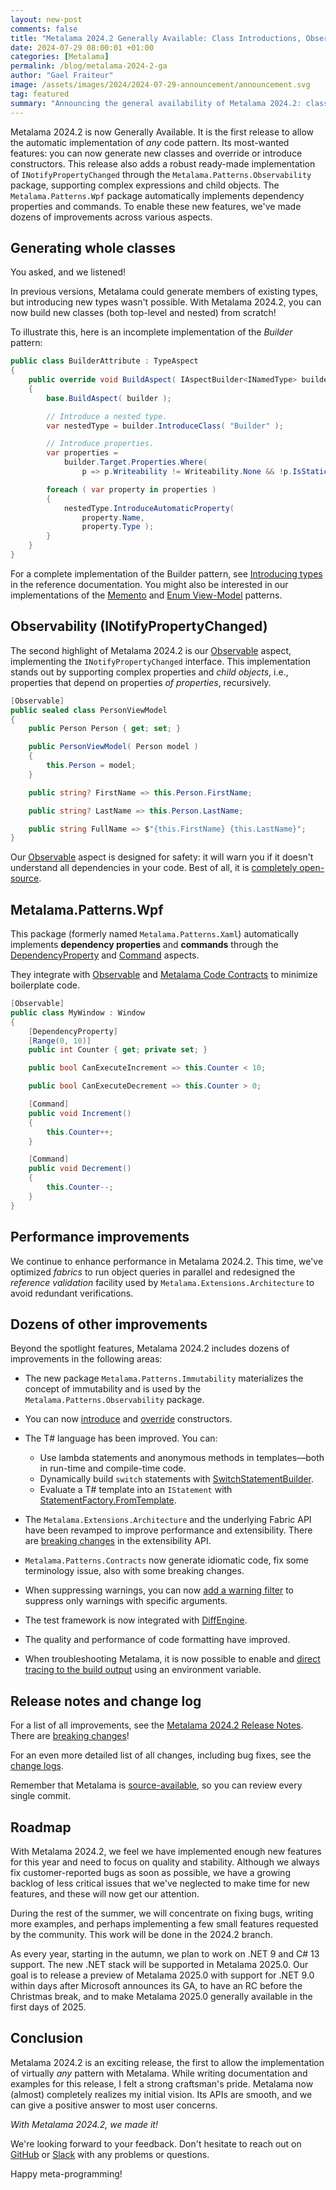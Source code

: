 ```yaml
---
layout: new-post
comments: false
title: "Metalama 2024.2 Generally Available: Class Introductions, Observability, and Much More"
date: 2024-07-29 08:00:01 +01:00
categories: [Metalama]
permalink: /blog/metalama-2024-2-ga
author: "Gael Fraiteur"
image: /assets/images/2024/2024-07-29-announcement/announcement.svg
tag: featured
summary: "Announcing the general availability of Metalama 2024.2: class introductions, constructor overriding and introductions, new ready-made INotifyPropertyChanged aspect, WPF aspects, and dozens of smaller improvements."
---
```


Metalama 2024.2 is now Generally Available. It is the first release to allow the automatic implementation of _any_ code pattern. Its most-wanted features: you can now generate new classes and override or introduce constructors. This release also adds a robust ready-made implementation of `INotifyPropertyChanged` through the `Metalama.Patterns.Observability` package, supporting complex expressions and child objects. The `Metalama.Patterns.Wpf` package automatically implements dependency properties and commands. To enable these new features, we've made dozens of improvements across various aspects.

## Generating whole classes

You asked, and we listened!

In previous versions, Metalama could generate members of existing types, but introducing new types wasn't possible. With Metalama 2024.2, you can now build new classes (both top-level and nested) from scratch!

To illustrate this, here is an incomplete implementation of the _Builder_ pattern:

```cs
public class BuilderAttribute : TypeAspect
{
    public override void BuildAspect( IAspectBuilder<INamedType> builder )
    {
        base.BuildAspect( builder );

        // Introduce a nested type.
        var nestedType = builder.IntroduceClass( "Builder" );

        // Introduce properties.
        var properties =
            builder.Target.Properties.Where(
                p => p.Writeability != Writeability.None && !p.IsStatic );

        foreach ( var property in properties )
        {
            nestedType.IntroduceAutomaticProperty(
                property.Name,
                property.Type );
        }
    }
}
```

For a complete implementation of the Builder pattern, see [Introducing types](https://doc.metalama.net/conceptual/aspects/advising/introducing-types) in the reference documentation. You might also be interested in our implementations of the [Memento](https://doc.metalama.net/examples/memento) and [Enum View-Model](https://doc.metalama.net/examples/enum-viewmodel) patterns.

## Observability (INotifyPropertyChanged)

The second highlight of Metalama 2024.2 is our [Observable](https://doc.metalama.net/patterns/observability/observabilty) aspect, implementing the `INotifyPropertyChanged` interface. This implementation stands out by supporting complex properties and _child objects_, i.e., properties that depend on properties _of properties_, recursively.

```cs
[Observable]
public sealed class PersonViewModel
{
    public Person Person { get; set; }

    public PersonViewModel( Person model )
    {
        this.Person = model;
    }

    public string? FirstName => this.Person.FirstName;

    public string? LastName => this.Person.LastName;

    public string FullName => $"{this.FirstName} {this.LastName}";
}
```

Our [Observable](https://doc.metalama.net/patterns/observability) aspect is designed for safety: it will warn you if it doesn't understand all dependencies in your code. Best of all, it is [completely open-source](https://github.com/postsharp/Metalama.Patterns/tree/release/2024.2/src/Metalama.Patterns.Observability).

## Metalama.Patterns.Wpf

This package (formerly named `Metalama.Patterns.Xaml`) automatically implements **dependency properties** and **commands** through the [DependencyProperty](https://doc.metalama.net/patterns/wpf/dependency-property) and [Command](https://doc.metalama.net/patterns/wpf/command) aspects.

They integrate with [Observable](https://doc.metalama.net/patterns/observability) and [Metalama Code Contracts](https://doc.metalama.net/patterns/contracts) to minimize boilerplate code.

```cs
[Observable]
public class MyWindow : Window
{
    [DependencyProperty]
    [Range(0, 10)]
    public int Counter { get; private set; }

    public bool CanExecuteIncrement => this.Counter < 10;

    public bool CanExecuteDecrement => this.Counter > 0;

    [Command]
    public void Increment()
    {
        this.Counter++;
    }

    [Command]
    public void Decrement()
    {
        this.Counter--;
    }
}
```

## Performance improvements

We continue to enhance performance in Metalama 2024.2. This time, we've optimized _fabrics_ to run object queries in parallel and redesigned the _reference validation_ facility used by `Metalama.Extensions.Architecture` to avoid redundant verifications.

## Dozens of other improvements

Beyond the spotlight features, Metalama 2024.2 includes dozens of improvements in the following areas:

* The new package `Metalama.Patterns.Immutability` materializes the concept of immutability and is used by the `Metalama.Patterns.Observability` package.
* You can now [introduce](https://doc.metalama.net/api/metalama-framework-advising-adviserextensions-introduceconstructor) and [override](https://doc.metalama.net/conceptual/aspects/advising/overriding-constructors) constructors.
* The T# language has been improved. You can:
    * Use lambda statements and anonymous methods in templates—both in run-time and compile-time code.
    * Dynamically build `switch` statements with [SwitchStatementBuilder](https://doc.metalama.net/api/metalama-framework-code-syntaxbuilders-switchstatementbuilder).
    * Evaluate a T# template into an `IStatement` with [StatementFactory.FromTemplate](https://doc.metalama.net/api/metalama-framework-code-syntaxbuilders-statementfactory-fromtemplate).

* The `Metalama.Extensions.Architecture` and the underlying Fabric API have been revamped to improve performance and extensibility. There are [breaking changes](https://doc.metalama.net/conceptual/release-notes/release-notes-2024-2#breaking-changes) in the extensibility API.
* `Metalama.Patterns.Contracts` now generate idiomatic code, fix some terminology issue, also with some breaking changes.
* When suppressing warnings, you can now [add a warning filter](https://doc.metalama.net/api/metalama-framework-diagnostics-suppressiondefinition-withfilter) to suppress only warnings with specific arguments.
* The test framework is now integrated with [DiffEngine](https://github.com/VerifyTests/DiffEngine).
* The quality and performance of code formatting have improved.
* When troubleshooting Metalama, it is now possible to enable and [direct tracing to the build output](https://doc.metalama.net/conceptual/configuration/troubleshooting-unattended-build) using an environment variable.

## Release notes and change log

For a list of all improvements, see the [Metalama 2024.2 Release Notes](https://doc.metalama.net/conceptual/release-notes/release-notes-2024-2). There are [breaking changes](https://doc.metalama.net/conceptual/release-notes/release-notes-2024-2#breaking-changes)!

For an even more detailed list of all changes, including bug fixes, see the [change logs](https://github.com/orgs/metalama/discussions/categories/changelog).

Remember that Metalama is [source-available](https://github.com/postsharp/Metalama), so you can review every single commit.

## Roadmap

With Metalama 2024.2, we feel we have implemented enough new features for this year and need to focus on quality and stability. Although we always fix customer-reported bugs as soon as possible, we have a growing backlog of less critical issues that we've neglected to make time for new features, and these will now get our attention.

During the rest of the summer, we will concentrate on fixing bugs, writing more examples, and perhaps implementing a few small features requested by the community. This work will be done in the 2024.2 branch.

As every year, starting in the autumn, we plan to work on .NET 9 and C# 13 support. The new .NET stack will be supported in Metalama 2025.0. Our goal is to release a preview of Metalama 2025.0 with support for .NET 9.0 within days after Microsoft announces its GA, to have an RC before the Christmas break, and to make Metalama 2025.0 generally available in the first days of 2025.

## Conclusion

Metalama 2024.2 is an exciting release, the first to allow the implementation of virtually _any_ pattern with Metalama. While writing documentation and examples for this release, I felt a strong craftsman's pride. Metalama now (almost) completely realizes my initial vision. Its APIs are smooth, and we can give a positive answer to most user concerns.

_With Metalama 2024.2, we made it!_

We're looking forward to your feedback. Don't hesitate to reach out on [GitHub](https://github.com/orgs/metalama/discussions) or [Slack](https://www.postsharp.net/slack) with any problems or questions.

Happy meta-programming!
